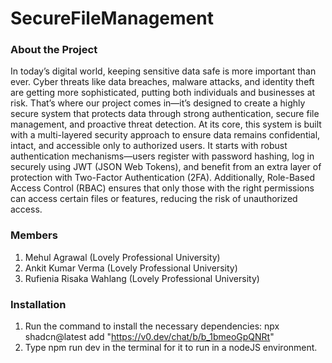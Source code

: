 # SecureFileManagement
 
### About the Project

In today’s digital world, keeping sensitive data safe is more important than ever. Cyber threats like data breaches, malware attacks, and identity theft are getting more sophisticated, putting both individuals and businesses at risk. That’s where our project comes in—it’s designed to create a highly secure system that protects data through strong authentication, secure file management, and proactive threat detection.
At its core, this system is built with a multi-layered security approach to ensure data remains confidential, intact, and accessible only to authorized users. It starts with robust authentication mechanisms—users register with password hashing, log in securely using JWT (JSON Web Tokens), and benefit from an extra layer of protection with Two-Factor Authentication (2FA). Additionally, Role-Based Access Control (RBAC) ensures that only those with the right permissions can access certain files or features, reducing the risk of unauthorized access.

### Members
1. Mehul Agrawal (Lovely Professional University)
2. Ankit Kumar Verma (Lovely Professional University)
3. Rufienia Risaka Wahlang (Lovely Professional University)

### Installation
1. Run the command to install the necessary dependencies: npx shadcn@latest add "https://v0.dev/chat/b/b_1bmeoGpQNRt"
2. Type npm run dev in the terminal for it to run in a nodeJS environment.









